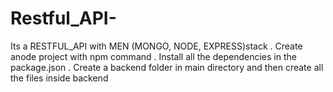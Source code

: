 # Restful_API-
Its a RESTFUL_API  with MEN (MONGO, NODE, EXPRESS)stack .
Create anode project with npm command .
Install all the dependencies in the package.json .
Create a backend folder in main directory and then create all the files inside backend
